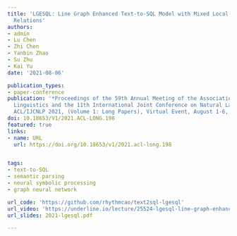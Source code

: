 ```yaml
---
title: 'LGESQL: Line Graph Enhanced Text-to-SQL Model with Mixed Local and Non-Local
  Relations'
authors:
- admin
- Lu Chen
- Zhi Chen
- Yanbin Zhao
- Su Zhu
- Kai Yu
date: '2021-08-06'

publication_types:
- paper-conference
publication: '*Proceedings of the 59th Annual Meeting of the Association for Computational
  Linguistics and the 11th International Joint Conference on Natural Language Processing,
  ACL/IJCNLP 2021, (Volume 1: Long Papers), Virtual Event, August 1-6, 2021*'
doi: 10.18653/V1/2021.ACL-LONG.198
featured: true
links:
- name: URL
  url: https://doi.org/10.18653/v1/2021.acl-long.198


tags:
- text-to-SQL
- semantic parsing
- neural symbolic processing
- graph neural network

url_code: 'https://github.com/rhythmcao/text2sql-lgesql'
url_video: 'https://underline.io/lecture/25524-lgesql-line-graph-enhanced-text-to-sql-model-with-mixed-local-and-non-local-relations'
url_slides: 2021-lgesql.pdf

---
```

